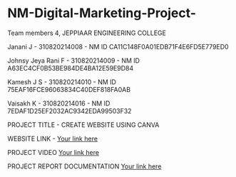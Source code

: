 # NM-Digital-Marketing-Project-

Team members 4, JEPPIAAR ENGINEERING COLLEGE

Janani J - 310820214008 - NM ID CA11C148F0A01EDB71F4E6FD5E779ED0

Johnsy Jeya Rani F - 310820214009 - NM ID A63EC4CF0B53BE984DE4BA12E59E9D84

Kamesh J S - 310820214010 - NM ID 75EAF16FCE96063834C40DEF818FA0AB

Vaisakh K - 310820214016 - NM ID 7EDAF1D25EF2032AC9342EDA99503F32

PROJECT TITLE - CREATE WEBSITE USING CANVA

WEBSITE LINK - [Your link here](https://unitrendzshopping.my.canva.site/)

PROJECT VIDEO [Your link here](https://drive.google.com/file/d/1GuiQ3L-FsBQmaCik-qQAUqf5p9U5ZaAX/view?usp=drive_link)

PROJECT REPORT DOCUMENTATION [Your link here](https://docs.google.com/document/d/1AWBUn6gYfeYqiig3kMNtYaMAf9fFF52t/edit?usp=sharing&ouid=111051625094855724993&rtpof=true&sd=true)
